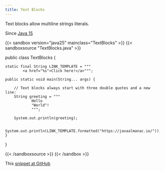 ```yaml
---
title: Text Blocks
---
```


Text blocks allow multiline strings literals.

Since [Java 15](/jdk/15/)

{{< sandbox version="java25" mainclass="TextBlocks" >}}
{{< sandboxsource "TextBlocks.java" >}}

public class TextBlocks {

	static final String LINK_TEMPLATE = """
			<a href="%s">Click here!</a>""";

	public static void main(String... args) {

		// Text blocks always start with three double quotes and a new line:
		String greeting = """
				Hello
				"World"!
				""";

		System.out.println(greeting);

		System.out.println(LINK_TEMPLATE.formatted("https://javaalmanac.io/"));
	}

}

{{< /sandboxsource >}}
{{< /sandbox >}}

This [snippet at GitHub](https://github.com/marchof/io.javaalmanac.snippets/tree/master/src/main/java/io/javaalmanac/snippets/language/TextBlocks.java)
